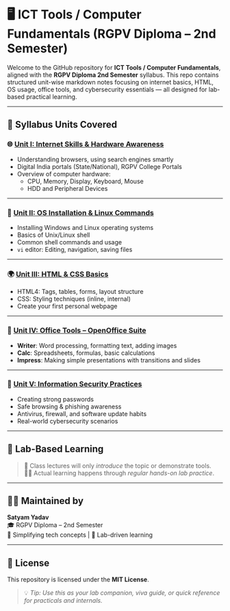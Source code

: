 # 🖥️ ICT Tools / Computer Fundamentals (RGPV Diploma – 2nd Semester)

Welcome to the GitHub repository for **ICT Tools / Computer Fundamentals**, aligned with the **RGPV Diploma 2nd Semester** syllabus. This repo contains structured unit-wise markdown notes focusing on internet basics, HTML, OS usage, office tools, and cybersecurity essentials — all designed for lab-based practical learning.

---

## 📘 Syllabus Units Covered

### 🌐 [Unit I: Internet Skills & Hardware Awareness](./UNIT-1.md)
- Understanding browsers, using search engines smartly  
- Digital India portals (State/National), RGPV College Portals  
- Overview of computer hardware:
  - CPU, Memory, Display, Keyboard, Mouse  
  - HDD and Peripheral Devices  

---

### 💾 [Unit II: OS Installation & Linux Commands](./UNIT-2.md)
- Installing Windows and Linux operating systems  
- Basics of Unix/Linux shell  
- Common shell commands and usage  
- `vi` editor: Editing, navigation, saving files

---

### 🌍 [Unit III: HTML & CSS Basics](./UNIT-3.md)
- HTML4: Tags, tables, forms, layout structure  
- CSS: Styling techniques (inline, internal)  
- Create your first personal webpage

---

### 🧮 [Unit IV: Office Tools – OpenOffice Suite](./UNIT-4.md)
- **Writer**: Word processing, formatting text, adding images  
- **Calc**: Spreadsheets, formulas, basic calculations  
- **Impress**: Making simple presentations with transitions and slides

---

### 🔐 [Unit V: Information Security Practices](./UNIT-5.md)
- Creating strong passwords  
- Safe browsing & phishing awareness  
- Antivirus, firewall, and software update habits  
- Real-world cybersecurity scenarios

---

## 🧪 Lab-Based Learning

> 🎯 Class lectures will only *introduce* the topic or demonstrate tools.  
> 🧑‍💻 Actual learning happens through *regular hands-on lab practice*.

---

## 👨‍💻 Maintained by

**Satyam Yadav**  
🎓 RGPV Diploma – 2nd Semester  
🚀 Simplifying tech concepts | 🧠 Lab-driven learning

---

## 📎 License

This repository is licensed under the **MIT License**.

> 💡 *Tip: Use this as your lab companion, viva guide, or quick reference for practicals and internals.*
